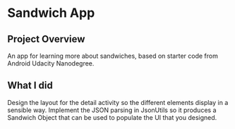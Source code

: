 # Sandwich App

## Project Overview
An app for learning more about sandwiches, based on starter code from Android Udacity Nanodegree.

## What I did

Design the layout for the detail activity so the different elements
display in a sensible way. Implement the JSON parsing in JsonUtils so it
produces a Sandwich Object that can be used to populate the UI that you designed.

